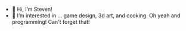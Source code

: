 - 👋 Hi, I’m Steven!
- 👀 I’m interested in ... game design, 3d art, and cooking. Oh yeah and programming! Can't forget that!

<!---
spolanco94/spolanco94 is a ✨ special ✨ repository because its `README.md` (this file) appears on your GitHub profile.
You can click the Preview link to take a look at your changes.
--->
